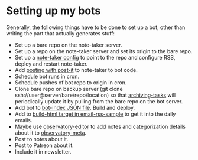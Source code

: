 # Setting up my bots

Generally, the following things have to be done to set up a bot, other than writing the part that actually generates stuff:

- Set up a bare repo on the note-taker server.
- Set up a repo on the note-taker server and set its origin to the bare repo.
- Set up a [note-taker config](https://github.com/jimkang/note-taker/tree/master/configs) to point to the repo and configure RSS, deploy and restart note-taker.
- Add [posting with post-it](https://github.com/jimkang/selftagger/commit/fe025e510a32437d62c458575146b7b1aa9445fd#diff-d960da6d95212a2f05f7abf900eb7507R154) to note-taker to bot code.
- Schedule bot runs in cron.
- Schedule pushes of bot repo to origin in cron.
- Clone bare repo on backup server (git clone ssh://user@server/bare/repo/location) so that [archiving-tasks](https://github.com/jimkang/archiving-tasks/blob/master/update-repos.sh) will periodically update it by pulling from the bare repo on the bot server.
- Add bot to [bot-index JSON file](https://github.com/jimkang/bot-index/blob/master/bot-list.json). Build and deploy.
- Add to [build-html target in email-rss-sample](https://github.com/jimkang/email-rss-sample/blob/master/Makefile#L23) to get it into the daily emails.
- Maybe use [observatory-editor](https://jimkang.com/observatory-editor/) to add notes and categorization details about it to [observatory-meta](https://github.com/jimkang/observatory-meta).
- Post to notes about it.
- Post to Patreon about it.
- Include it in newsletter.
